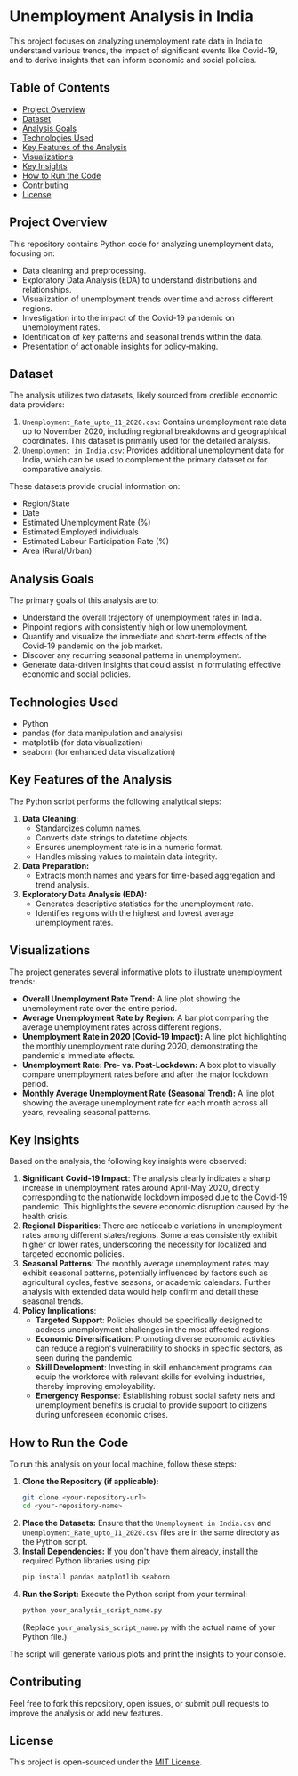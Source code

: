 # Unemployment Analysis in India

This project focuses on analyzing unemployment rate data in India to understand various trends, the impact of significant events like Covid-19, and to derive insights that can inform economic and social policies.

## Table of Contents

- [Project Overview](#project-overview)
- [Dataset](#dataset)
- [Analysis Goals](#analysis-goals)
- [Technologies Used](#technologies-used)
- [Key Features of the Analysis](#key-features-of-the-analysis)
- [Visualizations](#visualizations)
- [Key Insights](#key-insights)
- [How to Run the Code](#how-to-run-the-code)
- [Contributing](#contributing)
- [License](#license)

## Project Overview

This repository contains Python code for analyzing unemployment data, focusing on:
- Data cleaning and preprocessing.
- Exploratory Data Analysis (EDA) to understand distributions and relationships.
- Visualization of unemployment trends over time and across different regions.
- Investigation into the impact of the Covid-19 pandemic on unemployment rates.
- Identification of key patterns and seasonal trends within the data.
- Presentation of actionable insights for policy-making.

## Dataset

The analysis utilizes two datasets, likely sourced from credible economic data providers:

1.  `Unemployment_Rate_upto_11_2020.csv`: Contains unemployment rate data up to November 2020, including regional breakdowns and geographical coordinates. This dataset is primarily used for the detailed analysis.
2.  `Unemployment in India.csv`: Provides additional unemployment data for India, which can be used to complement the primary dataset or for comparative analysis.

These datasets provide crucial information on:
- Region/State
- Date
- Estimated Unemployment Rate (%)
- Estimated Employed individuals
- Estimated Labour Participation Rate (%)
- Area (Rural/Urban)

## Analysis Goals

The primary goals of this analysis are to:
- Understand the overall trajectory of unemployment rates in India.
- Pinpoint regions with consistently high or low unemployment.
- Quantify and visualize the immediate and short-term effects of the Covid-19 pandemic on the job market.
- Discover any recurring seasonal patterns in unemployment.
- Generate data-driven insights that could assist in formulating effective economic and social policies.

## Technologies Used

- Python
- pandas (for data manipulation and analysis)
- matplotlib (for data visualization)
- seaborn (for enhanced data visualization)

## Key Features of the Analysis

The Python script performs the following analytical steps:

1.  **Data Cleaning:**
    * Standardizes column names.
    * Converts date strings to datetime objects.
    * Ensures unemployment rate is in a numeric format.
    * Handles missing values to maintain data integrity.
2.  **Data Preparation:**
    * Extracts month names and years for time-based aggregation and trend analysis.
3.  **Exploratory Data Analysis (EDA):**
    * Generates descriptive statistics for the unemployment rate.
    * Identifies regions with the highest and lowest average unemployment rates.

## Visualizations

The project generates several informative plots to illustrate unemployment trends:

-   **Overall Unemployment Rate Trend:** A line plot showing the unemployment rate over the entire period.
-   **Average Unemployment Rate by Region:** A bar plot comparing the average unemployment rates across different regions.
-   **Unemployment Rate in 2020 (Covid-19 Impact):** A line plot highlighting the monthly unemployment rate during 2020, demonstrating the pandemic's immediate effects.
-   **Unemployment Rate: Pre- vs. Post-Lockdown:** A box plot to visually compare unemployment rates before and after the major lockdown period.
-   **Monthly Average Unemployment Rate (Seasonal Trend):** A line plot showing the average unemployment rate for each month across all years, revealing seasonal patterns.

## Key Insights

Based on the analysis, the following key insights were observed:

1.  **Significant Covid-19 Impact**: The analysis clearly indicates a sharp increase in unemployment rates around April-May 2020, directly corresponding to the nationwide lockdown imposed due to the Covid-19 pandemic. This highlights the severe economic disruption caused by the health crisis.
2.  **Regional Disparities**: There are noticeable variations in unemployment rates among different states/regions. Some areas consistently exhibit higher or lower rates, underscoring the necessity for localized and targeted economic policies.
3.  **Seasonal Patterns**: The monthly average unemployment rates may exhibit seasonal patterns, potentially influenced by factors such as agricultural cycles, festive seasons, or academic calendars. Further analysis with extended data would help confirm and detail these seasonal trends.
4.  **Policy Implications**:
    * **Targeted Support**: Policies should be specifically designed to address unemployment challenges in the most affected regions.
    * **Economic Diversification**: Promoting diverse economic activities can reduce a region's vulnerability to shocks in specific sectors, as seen during the pandemic.
    * **Skill Development**: Investing in skill enhancement programs can equip the workforce with relevant skills for evolving industries, thereby improving employability.
    * **Emergency Response**: Establishing robust social safety nets and unemployment benefits is crucial to provide support to citizens during unforeseen economic crises.

## How to Run the Code

To run this analysis on your local machine, follow these steps:

1.  **Clone the Repository (if applicable):**
    ```bash
    git clone <your-repository-url>
    cd <your-repository-name>
    ```
2.  **Place the Datasets:** Ensure that the `Unemployment in India.csv` and `Unemployment_Rate_upto_11_2020.csv` files are in the same directory as the Python script.
3.  **Install Dependencies:** If you don't have them already, install the required Python libraries using pip:
    ```bash
    pip install pandas matplotlib seaborn
    ```
4.  **Run the Script:** Execute the Python script from your terminal:
    ```bash
    python your_analysis_script_name.py
    ```
    (Replace `your_analysis_script_name.py` with the actual name of your Python file.)

The script will generate various plots and print the insights to your console.

## Contributing

Feel free to fork this repository, open issues, or submit pull requests to improve the analysis or add new features.

## License

This project is open-sourced under the [MIT License](LICENSE).
